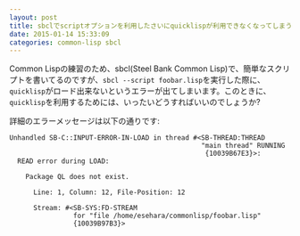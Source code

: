 ```yaml
---
layout: post
title: sbclでscriptオプションを利用したさいにquicklispが利用できなくなってしまう
date: 2015-01-14 15:33:09
categories: common-lisp sbcl
---
```

<!-- {% raw %} -->
<p>Common Lispの練習のため、sbcl(Steel Bank Common Lisp)で、簡単なスクリプトを書いてるのですが、<code>sbcl --script foobar.lisp</code>を実行した際に、<code>quicklisp</code>がロード出来ないというエラーが出てしまいます。このときに、<code>quicklisp</code>を利用するためには、いったいどうすればいいのでしょうか?</p>

<p>詳細のエラーメッセージは以下の通りです:</p>

<pre><code>Unhandled SB-C::INPUT-ERROR-IN-LOAD in thread #&lt;SB-THREAD:THREAD
                                                "main thread" RUNNING
                                                 {10039B67E3}&gt;:
  READ error during LOAD:

    Package QL does not exist.

      Line: 1, Column: 12, File-Position: 12

      Stream: #&lt;SB-SYS:FD-STREAM
                for "file /home/esehara/commonlisp/foobar.lisp"
                {10039B97B3}&gt;
</code></pre>
<!-- {% endraw %} -->
